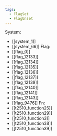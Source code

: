 ```yaml
---
tags:
  - FlagSet
  - FlagUnset
---
```

System:
- [[system_1]]
- [[system_66]]
Flag:
- [[flag_0]]
- [[flag_12133]]
- [[flag_12134]]
- [[flag_12135]]
- [[flag_12136]]
- [[flag_12137]]
- [[flag_12139]]
- [[flag_12140]]
- [[flag_12141]]
- [[flag_12143]]
- [[flag_9476]]
Fn:
- [[t2510_function25]]
- [[t2510_function29]]
- [[t2510_function3]]
- [[t2510_function38]]
- [[t2510_function39]]
